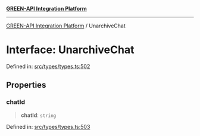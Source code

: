 [**GREEN-API Integration Platform**](../README.md)

***

[GREEN-API Integration Platform](../globals.md) / UnarchiveChat

# Interface: UnarchiveChat

Defined in: [src/types/types.ts:502](https://github.com/green-api/greenapi-integration/blob/0c6468d26acd573ad1def9f01a1af819fb76eb31/src/types/types.ts#L502)

## Properties

### chatId

> **chatId**: `string`

Defined in: [src/types/types.ts:503](https://github.com/green-api/greenapi-integration/blob/0c6468d26acd573ad1def9f01a1af819fb76eb31/src/types/types.ts#L503)
